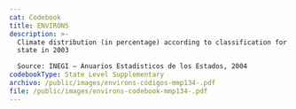 ```yaml
---
cat: Codebook
title: ENVIRONS
description: >-
  Climate distribution (in percentage) according to classification for each
  state in 2003

  Source: INEGI – Anuarios Estadisticos de los Estados, 2004
codebookType: State Level Supplementary
archivo: /public/images/environs-códigos-mmp134-.pdf
file: /public/images/environs-codebook-mmp134-.pdf
---
```

